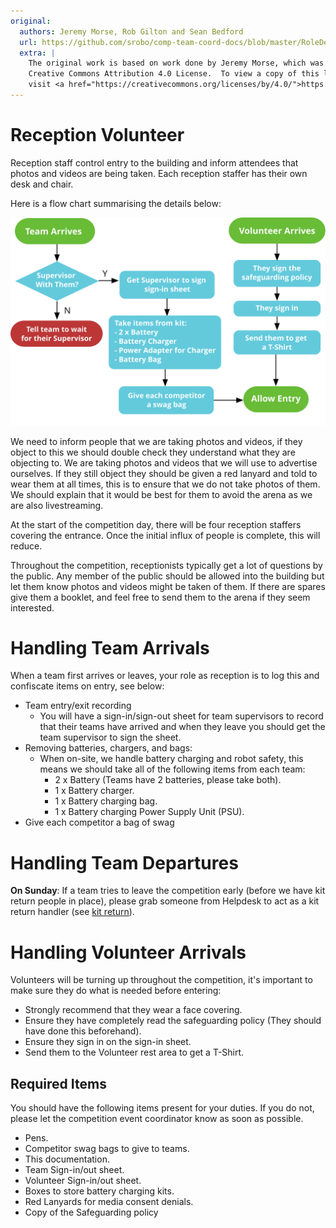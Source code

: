 ```yaml
---
original:
  authors: Jeremy Morse, Rob Gilton and Sean Bedford
  url: https://github.com/srobo/comp-team-coord-docs/blob/master/RoleDescriptions/reception.md
  extra: |
    The original work is based on work done by Jeremy Morse, which was under the
    Creative Commons Attribution 4.0 License.  To view a copy of this license,
    visit <a href="https://creativecommons.org/licenses/by/4.0/">https://creativecommons.org/licenses/by/4.0/</a>.
---
```

# Reception Volunteer

Reception staff control entry to the building and inform attendees that photos and videos are being taken. Each reception staffer has their own desk and chair.

Here is a flow chart summarising the details below:

![Reception Desk Flow](../diagrams/reception-desk-flow.svg)

We need to inform people that we are taking photos and videos, if they object to this we should double check they understand what they are objecting to. We are taking photos and videos that we will use to advertise ourselves. If they still object they should be given a red lanyard and told to wear them at all times, this is to ensure that we do not take photos of them. We should explain that it would be best for them to avoid the arena as we are also livestreaming.

At the start of the competition day, there will be four reception staffers
covering the entrance. Once the initial influx of people is complete, this
will reduce.

Throughout the competition, receptionists typically get a lot of questions by the public. Any member of the public should be allowed into the building but let them know photos and videos might be taken of them. If there are spares give them a booklet, and feel free to send them to the arena if they seem interested.

# Handling Team Arrivals
When a team first arrives or leaves, your role as reception is to log this and confiscate items on entry, see below:

* Team entry/exit recording
 	* You will have a sign-in/sign-out sheet for team supervisors to
record that their teams have arrived and when they leave you should get the team supervisor to sign the sheet.
* Removing batteries, chargers, and bags:
 	* When on-site, we handle battery charging and robot safety, this means we should take all of the following items from each team:
 		* 2 x Battery (Teams have 2 batteries, please take both).
 		* 1 x Battery charger.
		* 1 x Battery charging bag.
		* 1 x Battery charging Power Supply Unit (PSU).
* Give each competitor a bag of swag

# Handling Team Departures

**On Sunday**: If a team tries to leave the competition early (before we have kit return people in place), please grab someone from Helpdesk to act as a kit return handler (see [kit return](../../../../kit/event-operations/kit-return/)).

# Handling Volunteer Arrivals

Volunteers will be turning up throughout the competition, it's important to make sure they do what is needed before entering:

- Strongly recommend that they wear a face covering.
- Ensure they have completely read the safeguarding policy (They should have done this beforehand).
- Ensure they sign in on the sign-in sheet.
- Send them to the Volunteer rest area to get a T-Shirt.

## Required Items

You should have the following items present for your duties. If you do not, please let the competition event coordinator know as soon as possible.

* Pens.
* Competitor swag bags to give to teams.
* This documentation.
* Team Sign-in/out sheet.
* Volunteer Sign-in/out sheet.
* Boxes to store battery charging kits.
* Red Lanyards for media consent denials.
* Copy of the Safeguarding policy
